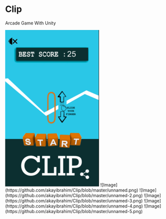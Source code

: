 # Clip
Arcade Game With Unity

<img src="https://github.com/akayibrahim/Clip/blob/master/unnamed.png" width="60%" height="60%">
![Image](https://github.com/akayibrahim/Clip/blob/master/unnamed.png)
![Image](https://github.com/akayibrahim/Clip/blob/master/unnamed-2.png)
![Image](https://github.com/akayibrahim/Clip/blob/master/unnamed-3.png)
![Image](https://github.com/akayibrahim/Clip/blob/master/unnamed-4.png)
![Image](https://github.com/akayibrahim/Clip/blob/master/unnamed-5.png)

